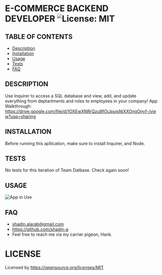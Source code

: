
  # E-COMMERCE BACKEND DEVELOPER ![License: MIT](https://img.shields.io/badge/License-MIT-yellow.svg)

  ## TABLE OF CONTENTS
  * [Description](#description)
  * [Installation](#installation)
  * [Usage](#usage)
  * [Tests](#tests)
  * [FAQ](#faq)


  ## DESCRIPTION
  Use Inquirer to access a SQL database and view, add, and update everything from deptartments and roles to employees in your company!
  App Walkthrough: https://drive.google.com/file/d/1OXEwXNRrQzu8fOjJpujsNiXXOngOnyf-/view?usp=sharing

  ## INSTALLATION
 Before running this apllication, make sure to install Inquirer, and Node.

  ## TESTS
No tests for this iteration of Team Datbase. Check again soon!

  ## USAGE
  ![App in Use](module12_screenshot.png)

  ## FAQ
  * shadin.alarab@gmail.com
  * https://github.com/shadin-a
  * Feel free to reach me via my carrier pigeon, Hank.

  # LICENSE
  
  Licensed by https://opensource.org/licenses/MIT
